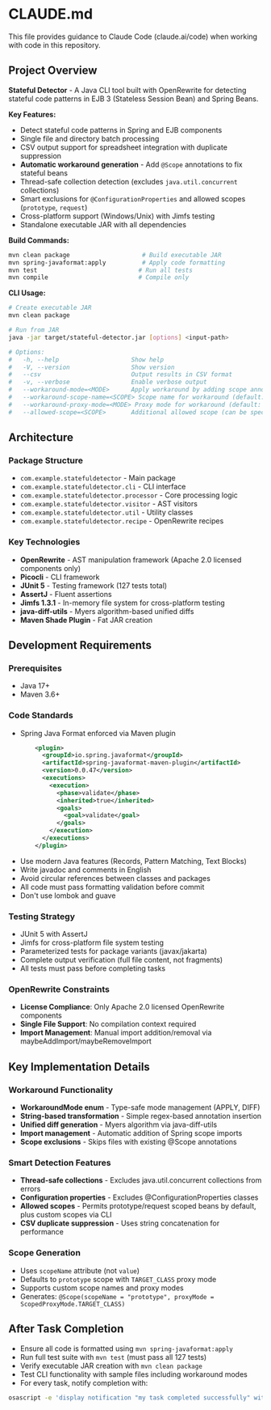 # CLAUDE.md

This file provides guidance to Claude Code (claude.ai/code) when working with code in this
repository.

## Project Overview

**Stateful Detector** - A Java CLI tool built with OpenRewrite for detecting stateful code patterns in EJB 3 (Stateless Session Bean) and Spring Beans.

**Key Features:**
- Detect stateful code patterns in Spring and EJB components
- Single file and directory batch processing
- CSV output support for spreadsheet integration with duplicate suppression
- **Automatic workaround generation** - Add `@Scope` annotations to fix stateful beans
- Thread-safe collection detection (excludes `java.util.concurrent` collections)
- Smart exclusions for `@ConfigurationProperties` and allowed scopes (`prototype`, `request`)
- Cross-platform support (Windows/Unix) with Jimfs testing
- Standalone executable JAR with all dependencies

**Build Commands:**

```bash
mvn clean package                    # Build executable JAR
mvn spring-javaformat:apply          # Apply code formatting
mvn test                            # Run all tests
mvn compile                         # Compile only
```

**CLI Usage:**
```bash
# Create executable JAR
mvn clean package

# Run from JAR
java -jar target/stateful-detector.jar [options] <input-path>

# Options:
#   -h, --help                    Show help
#   -V, --version                 Show version
#   --csv                         Output results in CSV format
#   -v, --verbose                 Enable verbose output
#   --workaround-mode=<MODE>      Apply workaround by adding scope annotations (apply|diff)
#   --workaround-scope-name=<SCOPE> Scope name for workaround (default: prototype)
#   --workaround-proxy-mode=<MODE> Proxy mode for workaround (default: TARGET_CLASS)
#   --allowed-scope=<SCOPE>       Additional allowed scope (can be specified multiple times)
```

## Architecture

### Package Structure
- `com.example.statefuldetector` - Main package
- `com.example.statefuldetector.cli` - CLI interface
- `com.example.statefuldetector.processor` - Core processing logic
- `com.example.statefuldetector.visitor` - AST visitors
- `com.example.statefuldetector.util` - Utility classes
- `com.example.statefuldetector.recipe` - OpenRewrite recipes

### Key Technologies
- **OpenRewrite** - AST manipulation framework (Apache 2.0 licensed components only)
- **Picocli** - CLI framework
- **JUnit 5** - Testing framework (127 tests total)
- **AssertJ** - Fluent assertions
- **Jimfs 1.3.1** - In-memory file system for cross-platform testing
- **java-diff-utils** - Myers algorithm-based unified diffs
- **Maven Shade Plugin** - Fat JAR creation


## Development Requirements

### Prerequisites
- Java 17+
- Maven 3.6+

### Code Standards
- Spring Java Format enforced via Maven plugin
  ```xml
      <plugin>
        <groupId>io.spring.javaformat</groupId>
        <artifactId>spring-javaformat-maven-plugin</artifactId>
        <version>0.0.47</version>
        <executions>
          <execution>
            <phase>validate</phase>
            <inherited>true</inherited>
            <goals>
              <goal>validate</goal>
            </goals>
          </execution>
        </executions>
      </plugin>
  ```
- Use modern Java features (Records, Pattern Matching, Text Blocks)
- Write javadoc and comments in English
- Avoid circular references between classes and packages
- All code must pass formatting validation before commit
- Don't use lombok and guave

### Testing Strategy
- JUnit 5 with AssertJ
- Jimfs for cross-platform file system testing
- Parameterized tests for package variants (javax/jakarta)
- Complete output verification (full file content, not fragments)
- All tests must pass before completing tasks

### OpenRewrite Constraints
- **License Compliance**: Only Apache 2.0 licensed OpenRewrite components
- **Single File Support**: No compilation context required
- **Import Management**: Manual import addition/removal via maybeAddImport/maybeRemoveImport

## Key Implementation Details

### Workaround Functionality
- **WorkaroundMode enum** - Type-safe mode management (APPLY, DIFF)
- **String-based transformation** - Simple regex-based annotation insertion
- **Unified diff generation** - Myers algorithm via java-diff-utils
- **Import management** - Automatic addition of Spring scope imports
- **Scope exclusions** - Skips files with existing @Scope annotations

### Smart Detection Features
- **Thread-safe collections** - Excludes java.util.concurrent collections from errors
- **Configuration properties** - Excludes @ConfigurationProperties classes
- **Allowed scopes** - Permits prototype/request scoped beans by default, plus custom scopes via CLI
- **CSV duplicate suppression** - Uses string concatenation for performance

### Scope Generation
- Uses `scopeName` attribute (not `value`)
- Defaults to `prototype` scope with `TARGET_CLASS` proxy mode  
- Supports custom scope names and proxy modes
- Generates: `@Scope(scopeName = "prototype", proxyMode = ScopedProxyMode.TARGET_CLASS)`

## After Task Completion

- Ensure all code is formatted using `mvn spring-javaformat:apply`
- Run full test suite with `mvn test` (must pass all 127 tests)
- Verify executable JAR creation with `mvn clean package`
- Test CLI functionality with sample files including workaround modes
- For every task, notify completion with:

```bash
osascript -e 'display notification "my task completed successfully" with title "Development Complete"'
```